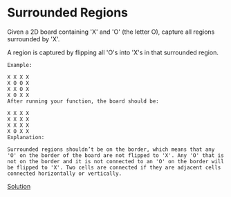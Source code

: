 # Surrounded Regions

Given a 2D board containing 'X' and 'O' (the letter O), capture all regions surrounded by 'X'.  

A region is captured by flipping all 'O's into 'X's in that surrounded region.  

``` 
Example:

X X X X
X O O X
X X O X
X O X X
After running your function, the board should be:

X X X X
X X X X
X X X X
X O X X
Explanation:

Surrounded regions shouldn’t be on the border, which means that any 'O' on the border of the board are not flipped to 'X'. Any 'O' that is not on the border and it is not connected to an 'O' on the border will be flipped to 'X'. Two cells are connected if they are adjacent cells connected horizontally or vertically.
```

[Solution](./src/Main.java)